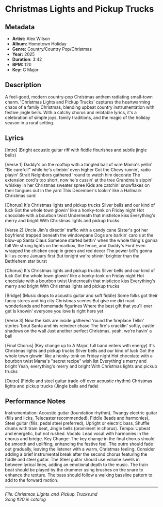 # Christmas Lights and Pickup Trucks

## Metadata
- **Artist:** Alex Wilson
- **Album:** Hometown Holiday
- **Genre:** Country/Country Pop/Christmas
- **Year:** 2025
- **Duration:** 3:42
- **BPM:** 120
- **Key:** G Major

## Description
A feel-good, modern country-pop Christmas anthem radiating small-town charm. 'Christmas Lights and Pickup Trucks' captures the heartwarming chaos of a family Christmas, blending upbeat country instrumentation with festive jingle bells. With a catchy chorus and relatable lyrics, it's a celebration of simple joys, family traditions, and the magic of the holiday season in a rural setting.

## Lyrics

[Intro]
(Bright acoustic guitar riff with fiddle flourishes and subtle jingle bells)

[Verse 1]
Daddy's on the rooftop with a tangled ball of wire
Mama's yellin' "Be careful!" while he's climbin' even higher
Got the Chevy runnin', radio playin' Strait
Neighbors gathered 'round to watch him decorate
The extension cord's too short, now he's cussin' at the tree
Grandma's sippin' whiskey in her Christmas sweater spree
Kids are catchin' snowflakes on their tongues out in the yard
This December's lookin' like a Hallmark Christmas card

[Chorus]
It's Christmas lights and pickup trucks
Silver bells and our kind of luck
Got the whole town glowin' like a honky-tonk on Friday night
Hot chocolate with a bourbon twist
Underneath that mistletoe kiss
Everything's merry and bright
With Christmas lights and pickup trucks

[Verse 2]
Uncle Jim's directin' traffic with a candy cane
Sister's got her boyfriend trapped beneath the windowpane
Dogs are barkin' carols at the blow-up Santa Claus
Someone started bettin' when the whole thing's gonna fall
We strung lights on the mailbox, the fence, and Daddy's Ford
Even wrapped the chicken coop in green and red decor
The power bill's gonna kill us come January first
But tonight we're shinin' brighter than the Bethlehem star burst

[Chorus]
It's Christmas lights and pickup trucks
Silver bells and our kind of luck
Got the whole town glowin' like a honky-tonk on Friday night
Hot chocolate with a bourbon twist
Underneath that mistletoe kiss
Everything's merry and bright
With Christmas lights and pickup trucks

[Bridge]
(Music drops to acoustic guitar and soft fiddle)
Some folks got their fancy stores and big city Christmas scenes
But give me dirt road wonderlands and homemade figurines
Where the best gift that you'll ever get
Is knowin' everyone you love
Is right here yet

[Verse 3]
Now the kids are inside gathered 'round the fireplace
Tellin' stories 'bout Santa and his reindeer chase
The fire's cracklin' softly, castin' shadows on the wall
Just another perfect Christmas, yeah, we're havin' a ball

[Final Chorus]
(Key change up to A Major, full band enters with energy)
It's Christmas lights and pickup trucks
Silver bells and our kind of luck
Got the whole town glowin' like a honky-tonk on Friday night
Hot chocolate with a bourbon twist
Mama's "secret recipe" wish list
Everything's merry and bright
Yeah, everything's merry and bright
With Christmas lights and pickup trucks

[Outro]
(Fiddle and steel guitar trade-off over acoustic rhythm)
Christmas lights and pickup trucks
(Jingle bells and fade)

## Performance Notes

Instrumentation: Acoustic guitar (foundation rhythm), Twangy electric guitar (fills and licks, Telecaster recommended), Fiddle (leads and harmonies), Steel guitar (fills, pedal steel preferred), Upright or electric bass, Shuffle drums with train beat, Jingle bells (prominent in chorus). Tempo: Upbeat and energetic, but not rushed. Vocals: Lead vocal with harmonies in the chorus and bridge. Key Change: The key change in the final chorus should be smooth and uplifting, enhancing the festive feel. The outro should fade out gradually, leaving the listener with a warm, Christmas feeling. Consider adding a brief instrumental break after the second chorus featuring the fiddle and steel guitar. The Steel guitar should use volume swells in between lyrical lines, adding an emotional depth to the music. The train beat should be played by the drummer using brushes on the snare to enhance the texture. The bass should follow a walking bassline pattern to add to the forward motion.

---
*File: Christmas_Lights_and_Pickup_Trucks.md*  
*Song #20 in catalog*
